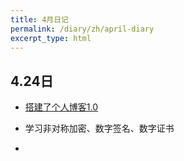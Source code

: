 ```yaml
---
title: 4月日记
permalink: /diary/zh/april-diary
excerpt_type: html
---
```


## 4.24日

<!--more-->

- [搭建了个人博客1.0](wangyb97.github.io)

- 学习非对称加密、数字签名、数字证书

- 

  